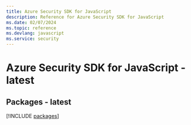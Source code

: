 ```yaml
---
title: Azure Security SDK for JavaScript
description: Reference for Azure Security SDK for JavaScript
ms.date: 02/07/2024
ms.topic: reference
ms.devlang: javascript
ms.service: security
---
```

# Azure Security SDK for JavaScript - latest
## Packages - latest
[!INCLUDE [packages](security-index.md)]
